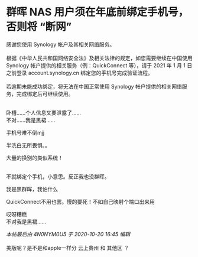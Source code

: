 # 群晖 NAS 用户须在年底前绑定手机号，否则将 “断网”


感谢您使用 Synology 帐户及其相关网络服务。<br />
<br />
根据《中华人民共和国网络安全法》及相关法律的规定，如您需要继续在中国使用 Synology 帐户提供的相关服务（例：QuickConnect 等），请于 2021 年 1 月 1 日之前登录 account.synology.cn 绑定您的手机号完成验证流程。<br />
<br />
若逾期未能成功绑定，将无法在中国正常使用 Synology 帐户提供的相关网络服务，完成绑定后可继续使用。<br />
<br />
<img id="aimg_NB9BZ" onclick="zoom(this, this.src, 0, 0, 0)" class="zoom" src="https://s1.ax1x.com/2020/10/20/BpVGOf.jpg" onmouseover="img_onmouseoverfunc(this)" onload="thumbImg(this)" border="0" alt="" />

卧槽……个人信息又要泄露了……<br />
不对……我是黑裙……

手机号难不倒mjj

半洗白无所畏惧。。<img id="aimg_uftwf" onclick="zoom(this, this.src, 0, 0, 0)" class="zoom" src="https://cdn.jsdelivr.net/gh/hishis/forum-master/public/images/patch.gif" onmouseover="img_onmouseoverfunc(this)" onload="thumbImg(this)" border="0" alt="" />

大量的换别的类似系统！<br />
<br />
<img src="static/image/smiley/default/lol.gif" smilieid="12" border="0" alt="" /><img src="static/image/smiley/default/lol.gif" smilieid="12" border="0" alt="" /><img src="static/image/smiley/default/lol.gif" smilieid="12" border="0" alt="" />

不就绑定个手机，小意思。反正我也没群晖。<img src="static/image/smiley/default/hug.gif" smilieid="13" border="0" alt="" />

我是黑群晖，我怕什么<img src="static/image/smiley/default/lol.gif" smilieid="12" border="0" alt="" />

QuickConnect不用也罢。慢的要死！不如自己映射个端口出来用<img src="static/image/smiley/default/lol.gif" smilieid="12" border="0" alt="" /><img id="aimg_d9xo2" onclick="zoom(this, this.src, 0, 0, 0)" class="zoom" src="https://cdn.jsdelivr.net/gh/hishis/forum-master/public/images/patch.gif" onmouseover="img_onmouseoverfunc(this)" onload="thumbImg(this)" border="0" alt="" />

哎呀糟糕<br />
不对我是黑裙……<img src="static/image/smiley/yct/007.gif" smilieid="46" border="0" alt="" />

<i class="pstatus"> 本帖最后由 4N0NYM0U5 于 2020-10-20 16:45 编辑 </i><br />
<br />
美版呢？是不是和apple一样分 云上贵州 和 其他区 ？
